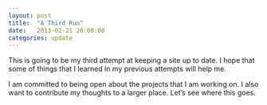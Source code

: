 ```yaml
---
layout: post
title:  "A Third Run"
date:   2013-02-21 20:00:00
categories: update
---
```

This is going to be my third attempt at keeping a site up to date. I hope that some of things that I learned in my previous attempts will help me.

I am committed to being open about the projects that I am working on. I also want to contribute my thoughts to a larger place. Let’s see where this goes.
